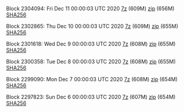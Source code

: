 Block 2304094: Fri Dec 11 00:00:03 UTC 2020 [7z]() (609M) [zip]() (656M) [SHA256]()

Block 2302865: Thu Dec 10 00:00:03 UTC 2020 [7z]() (609M) [zip]() (655M) [SHA256]()

Block 2301618: Wed Dec  9 00:00:03 UTC 2020 [7z]() (608M) [zip]() (655M) [SHA256]()

Block 2300358: Tue Dec  8 00:00:03 UTC 2020 [7z]() (608M) [zip]() (655M) [SHA256]()

Block 2299090: Mon Dec  7 00:00:03 UTC 2020 [7z]() (608M) [zip]() (654M) [SHA256]()

Block 2297823: Sun Dec  6 00:00:03 UTC 2020 [7z]() (607M) [zip]() (654M) [SHA256]()
